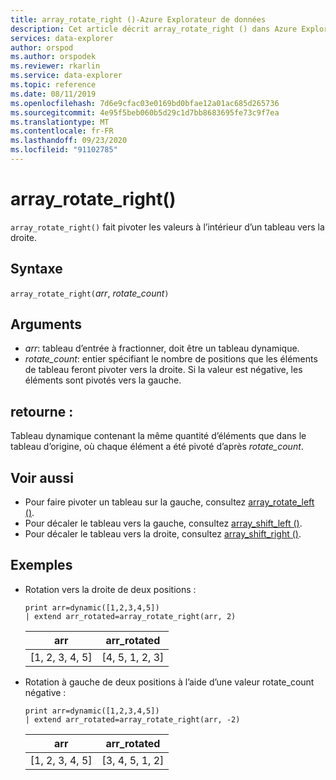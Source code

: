 ```yaml
---
title: array_rotate_right ()-Azure Explorateur de données
description: Cet article décrit array_rotate_right () dans Azure Explorateur de données.
services: data-explorer
author: orspod
ms.author: orspodek
ms.reviewer: rkarlin
ms.service: data-explorer
ms.topic: reference
ms.date: 08/11/2019
ms.openlocfilehash: 7d6e9cfac03e0169bd0bfae12a01ac685d265736
ms.sourcegitcommit: 4e95f5beb060b5d29c1d7bb8683695fe73c9f7ea
ms.translationtype: MT
ms.contentlocale: fr-FR
ms.lasthandoff: 09/23/2020
ms.locfileid: "91102785"
---
```

# <a name="array_rotate_right"></a>array_rotate_right()

`array_rotate_right()` fait pivoter les valeurs à l’intérieur d’un tableau vers la droite.

## <a name="syntax"></a>Syntaxe

`array_rotate_right(`*arr*, *rotate_count*`)`

## <a name="arguments"></a>Arguments

* *arr*: tableau d’entrée à fractionner, doit être un tableau dynamique.
* *rotate_count*: entier spécifiant le nombre de positions que les éléments de tableau feront pivoter vers la droite. Si la valeur est négative, les éléments sont pivotés vers la gauche.

## <a name="returns"></a>retourne :

Tableau dynamique contenant la même quantité d’éléments que dans le tableau d’origine, où chaque élément a été pivoté d’après *rotate_count*.

## <a name="see-also"></a>Voir aussi

* Pour faire pivoter un tableau sur la gauche, consultez [array_rotate_left ()](array_rotate_leftfunction.md).
* Pour décaler le tableau vers la gauche, consultez [array_shift_left ()](array_shift_leftfunction.md).
* Pour décaler le tableau vers la droite, consultez [array_shift_right ()](array_shift_rightfunction.md).

## <a name="examples"></a>Exemples

* Rotation vers la droite de deux positions :

    <!-- csl: https://help.kusto.windows.net:443/Samples -->
    ```kusto
    print arr=dynamic([1,2,3,4,5]) 
    | extend arr_rotated=array_rotate_right(arr, 2)
    ```
    
    |arr|arr_rotated|
    |---|---|
    |[1, 2, 3, 4, 5]|[4, 5, 1, 2, 3]|

* Rotation à gauche de deux positions à l’aide d’une valeur rotate_count négative :

    <!-- csl: https://help.kusto.windows.net:443/Samples -->
    ```kusto
    print arr=dynamic([1,2,3,4,5]) 
    | extend arr_rotated=array_rotate_right(arr, -2)
    ```
    
    |arr|arr_rotated|
    |---|---|
    |[1, 2, 3, 4, 5]|[3, 4, 5, 1, 2]|
